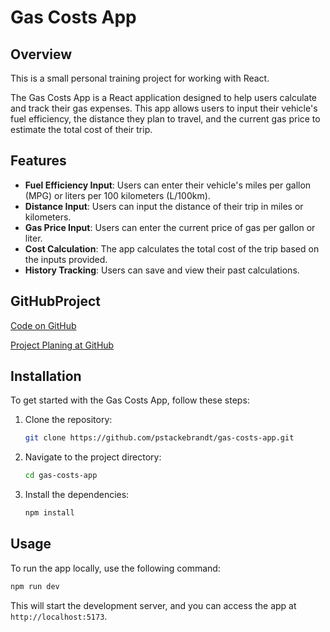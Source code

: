 # Gas Costs App

## Overview

This is a small personal training project for working with React.

The Gas Costs App is a React application designed to help users calculate and track their gas expenses. This app allows users to input their vehicle's fuel efficiency, the distance they plan to travel, and the current gas price to estimate the total cost of their trip.

## Features

- **Fuel Efficiency Input**: Users can enter their vehicle's miles per gallon (MPG) or liters per 100 kilometers (L/100km).
- **Distance Input**: Users can input the distance of their trip in miles or kilometers.
- **Gas Price Input**: Users can enter the current price of gas per gallon or liter.
- **Cost Calculation**: The app calculates the total cost of the trip based on the inputs provided.
- **History Tracking**: Users can save and view their past calculations.

## GitHubProject

[Code on GitHub](https://github.com/pstackebrandt/gas-costs-app)

[Project Planing at GitHub](https://github.com/users/pstackebrandt/projects/4)

## Installation

To get started with the Gas Costs App, follow these steps:

1. Clone the repository:

    ```bash
    git clone https://github.com/pstackebrandt/gas-costs-app.git
    ```

2. Navigate to the project directory:

    ```bash
    cd gas-costs-app
    ```

3. Install the dependencies:

    ```bash
    npm install
    ```

## Usage

To run the app locally, use the following command:

```bash
npm run dev
```

This will start the development server, and you can access the app at `http://localhost:5173`.
